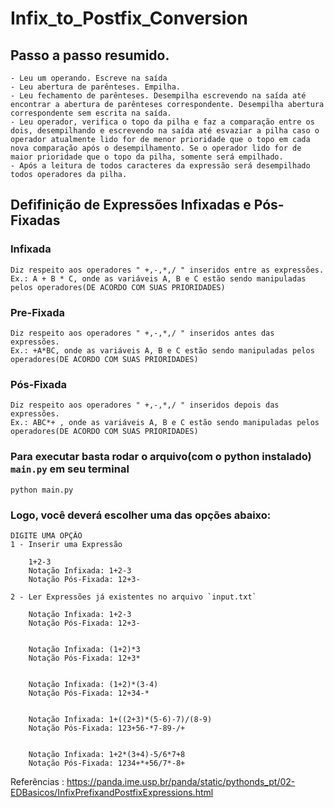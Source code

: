 # Infix_to_Postfix_Conversion

## Passo a passo resumido.
    - Leu um operando. Escreve na saída
    - Leu abertura de parênteses. Empilha.
    - Leu fechamento de parênteses. Desempilha escrevendo na saída até encontrar a abertura de parênteses correspondente. Desempilha abertura correspondente sem escrita na saída.
    - Leu operador, verifica o topo da pilha e faz a comparação entre os dois, desempilhando e escrevendo na saída até esvaziar a pilha caso o operador atualmente lido for de menor prioridade que o topo em cada nova comparação após o desempilhamento. Se o operador lido for de maior prioridade que o topo da pilha, somente será empilhado.
    - Após a leitura de todos caracteres da expressão será desempilhado todos operadores da pilha.
## Defifinição de Expressões Infixadas e Pós-Fixadas

### Infixada
    Diz respeito aos operadores " +,-,*,/ " inseridos entre as expressões.
    Ex.: A + B * C, onde as variáveis A, B e C estão sendo manipuladas pelos operadores(DE ACORDO COM SUAS PRIORIDADES)

### Pre-Fixada
    Diz respeito aos operadores " +,-,*,/ " inseridos antes das expressões.
    Ex.: +A*BC, onde as variáveis A, B e C estão sendo manipuladas pelos operadores(DE ACORDO COM SUAS PRIORIDADES)

### Pós-Fixada
    Diz respeito aos operadores " +,-,*,/ " inseridos depois das expressões.
    Ex.: ABC*+ , onde as variáveis A, B e C estão sendo manipuladas pelos operadores(DE ACORDO COM SUAS PRIORIDADES)

### Para executar basta rodar o arquivo(com o python instalado) `main.py` em seu terminal
    python main.py
    
### Logo, você deverá escolher uma das opções abaixo:
    DIGITE UMA OPÇÃO 
    1 - Inserir uma Expressão 
    
        1+2-3
        Notação Infixada: 1+2-3  
        Notação Pós-Fixada: 12+3-
        
    2 - Ler Expressões já existentes no arquivo `input.txt`
    
        Notação Infixada: 1+2-3
        Notação Pós-Fixada: 12+3-


        Notação Infixada: (1+2)*3
        Notação Pós-Fixada: 12+3*


        Notação Infixada: (1+2)*(3-4)
        Notação Pós-Fixada: 12+34-*


        Notação Infixada: 1+((2+3)*(5-6)-7)/(8-9)
        Notação Pós-Fixada: 123+56-*7-89-/+


        Notação Infixada: 1+2*(3+4)-5/6*7+8
        Notação Pós-Fixada: 1234+*+56/7*-8+

    
Referências : https://panda.ime.usp.br/panda/static/pythonds_pt/02-EDBasicos/InfixPrefixandPostfixExpressions.html
